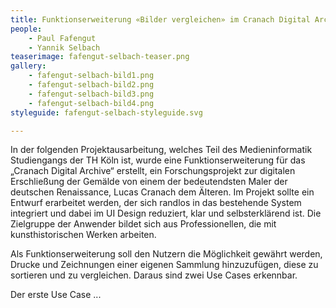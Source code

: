 ```yaml
---
title: Funktionserweiterung «Bilder vergleichen» im Cranach Digital Archive
people:
    - Paul Fafengut
    - Yannik Selbach
teaserimage: fafengut-selbach-teaser.png
gallery:
    - fafengut-selbach-bild1.png
    - fafengut-selbach-bild2.png
    - fafengut-selbach-bild3.png
    - fafengut-selbach-bild4.png
styleguide: fafengut-selbach-styleguide.svg

---
```


In der folgenden Projektausarbeitung, welches Teil des Medieninformatik Studiengangs der TH Köln ist, wurde eine Funktionserweiterung für das „Cranach Digital Archive“ erstellt, ein Forschungsprojekt zur digitalen Erschließung der Gemälde von einem der bedeutendsten Maler der deutschen Renaissance, Lucas Cranach dem Älteren. Im Projekt sollte ein Entwurf erarbeitet werden, der sich randlos in das bestehende System integriert und dabei im UI Design reduziert, klar und selbsterklärend ist. Die Zielgruppe der Anwender bildet sich aus Professionellen, die mit kunsthistorischen Werken arbeiten.

Als Funktionserweiterung soll den Nutzern die Möglichkeit gewährt werden, Drucke und Zeichnungen einer eigenen Sammlung hinzuzufügen, diese zu sortieren und zu vergleichen. Daraus sind zwei Use Cases erkennbar.

Der erste Use Case ...

